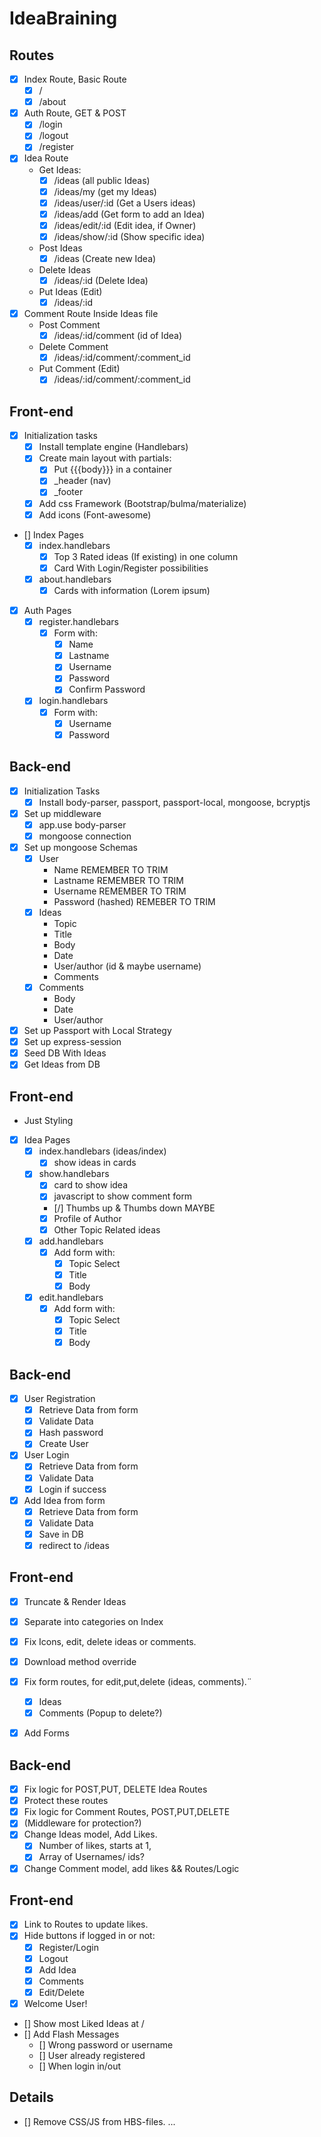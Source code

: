 # IdeaBraining

## Routes

* [x] Index Route, Basic Route
    * [x] /
    * [x] /about
* [x] Auth Route, GET & POST
    * [x] /login
    * [x] /logout 
    * [x] /register
* [x] Idea Route
    * Get Ideas:
        * [x] /ideas (all public Ideas)
        * [x] /ideas/my (get my Ideas)
        * [x] /ideas/user/:id (Get a Users ideas)
        * [x] /ideas/add (Get form to add an Idea)
        * [x] /ideas/edit/:id (Edit idea, if Owner)
        * [x] /ideas/show/:id (Show specific idea)
    * Post Ideas
        * [x] /ideas  (Create new Idea)
        
    * Delete Ideas
        * [x] /ideas/:id (Delete Idea)
    * Put Ideas (Edit)
        * [x] /ideas/:id
* [x] Comment Route Inside Ideas file
    * Post Comment
        * [x] /ideas/:id/comment (id of Idea)
    * Delete Comment  
        * [x] /ideas/:id/comment/:comment_id
    * Put Comment (Edit)
        * [x] /ideas/:id/comment/:comment_id

## Front-end

* [x] Initialization tasks
    * [x] Install template engine (Handlebars)
    * [x] Create main layout with partials:
        * [x] Put {{{body}}} in a container
        * [x] _header (nav)
        * [x] _footer
    * [x] Add css Framework (Bootstrap/bulma/materialize)
    * [x] Add icons (Font-awesome)
    
* [] Index Pages
    * [x] index.handlebars
        * [x] Top 3 Rated ideas (If existing) in one column
        * [x] Card With Login/Register possibilities
    * [x] about.handlebars
        * [x] Cards with information (Lorem ipsum)
* [x] Auth Pages
    * [x] register.handlebars
        * [x] Form with:
            * [x] Name
            * [x] Lastname
            * [x] Username
            * [x] Password
            * [x] Confirm Password
    * [x] login.handlebars
        * [x] Form with:
            * [x] Username
            * [x] Password

## Back-end

* [x] Initialization Tasks
    * [x] Install body-parser, passport, passport-local, mongoose, bcryptjs
* [x] Set up middleware
    * [x] app.use body-parser
    * [x] mongoose connection
* [x] Set up mongoose Schemas
    * [x] User 
        * Name REMEMBER TO TRIM
        * Lastname REMEMBER TO TRIM
        * Username  REMEMBER TO TRIM
        * Password (hashed) REMEBER TO TRIM
    * [x] Ideas
        * Topic 
        * Title
        * Body
        * Date
        * User/author (id & maybe username)
        * Comments
    * [x] Comments 
        * Body
        * Date
        * User/author
* [x] Set up Passport with Local Strategy
* [x] Set up express-session
* [x] Seed DB With Ideas
* [x] Get Ideas from DB 
        
 ## Front-end 
* Just Styling  
* [x] Idea Pages
    * [x] index.handlebars (ideas/index)
        * [x] show ideas in cards 
    * [x] show.handlebars
        * [x] card to show idea
        * [x] javascript to show comment form
        * [/] Thumbs up & Thumbs down MAYBE
        * [x] Profile of Author
        * [x] Other Topic Related ideas
    * [x] add.handlebars
        * [x] Add form with:
            * [x] Topic Select
            * [x] Title
            * [x] Body
    * [x] edit.handlebars
         * [x] Add form with:
            * [x] Topic Select
            * [x] Title
            * [x] Body

## Back-end
* [x] User Registration  
    * [x] Retrieve Data from form
    * [x] Validate Data
    * [x] Hash password
    * [x] Create User
* [x] User Login
    * [x] Retrieve Data from form
    * [x] Validate Data
    * [x] Login if success
* [x] Add Idea from form
    * [x] Retrieve Data from form
    * [x] Validate Data
    * [x] Save in DB
    * [x] redirect to /ideas

## Front-end
* [x] Truncate & Render Ideas
* [x] Separate into categories on Index
* [x] Fix Icons, edit, delete ideas or comments.
* [x] Download method override
* [x] Fix form routes, for edit,put,delete (ideas, comments).¨
    * [x] Ideas
    * [x] Comments (Popup to delete?)
* [x] Add Forms 



## Back-end
* [x] Fix logic for POST,PUT, DELETE Idea Routes
* [x] Protect these routes
* [x] Fix logic for Comment Routes, POST,PUT,DELETE 
 * [x] (Middleware for protection?)
* [x] Change Ideas model, Add Likes. 
    * [x] Number of likes, starts at 1, 
    * [x] Array of Usernames/ ids?
* [x] Change Comment model, add likes && Routes/Logic

## Front-end
* [x] Link to Routes to update likes.
* [x] Hide buttons if logged in or not:
    * [x] Register/Login
    * [x] Logout
    * [x] Add Idea
    * [x] Comments
    * [x] Edit/Delete
* [x] Welcome User!
* [] Show most Liked Ideas at /
* [] Add Flash Messages
    * [] Wrong password or username
    * [] User already registered
    * [] When login in/out

## Details
* [] Remove CSS/JS from HBS-files.
...

